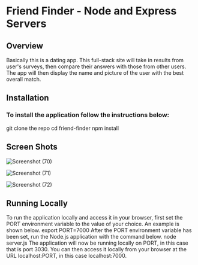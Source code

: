 # Friend Finder - Node and Express Servers
## Overview
Basically this is a dating app. This full-stack site will take in results from user's surveys, then compare their answers with those from other users. The app will then display the name and picture of the user with the best overall match.
## Installation
### To install the application follow the instructions below:
   git clone the repo
   cd friend-finder
   npm install

## Screen Shots
![Screenshot (70)](https://user-images.githubusercontent.com/47795010/55665350-9da43f80-57f2-11e9-8cde-c6526d0058a2.png)

![Screenshot (71)](https://user-images.githubusercontent.com/47795010/55665352-9f6e0300-57f2-11e9-8e87-82516089bbae.png)

![Screenshot (72)](https://user-images.githubusercontent.com/47795010/55665353-a09f3000-57f2-11e9-9aaf-4898e6db82d5.png)


## Running Locally
To run the application locally and access it in your browser, first set the PORT environment variable to the value of your choice. An example is shown below.
export PORT=7000
After the PORT environment variable has been set, run the Node.js application with the command below.
node server.js
The application will now be running locally on PORT, in this case that is port 3030. You can then access it locally from your browser at the URL localhost:PORT, in this case localhost:7000.
